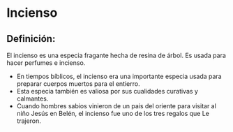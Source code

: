 # Incienso

## Definición: 

El incienso es una especia fragante hecha de resina de árbol. Es usada para hacer perfumes e incienso.

* En tiempos bíblicos, el incienso era una importante especia usada para preparar cuerpos muertos para el entierro.
* Esta especia también es valiosa por sus cualidades curativas y calmantes.
* Cuando hombres sabios vinieron de un pais del oriente para visitar al niño Jesús en Belén, el incienso fue uno de los tres regalos que Le trajeron.

